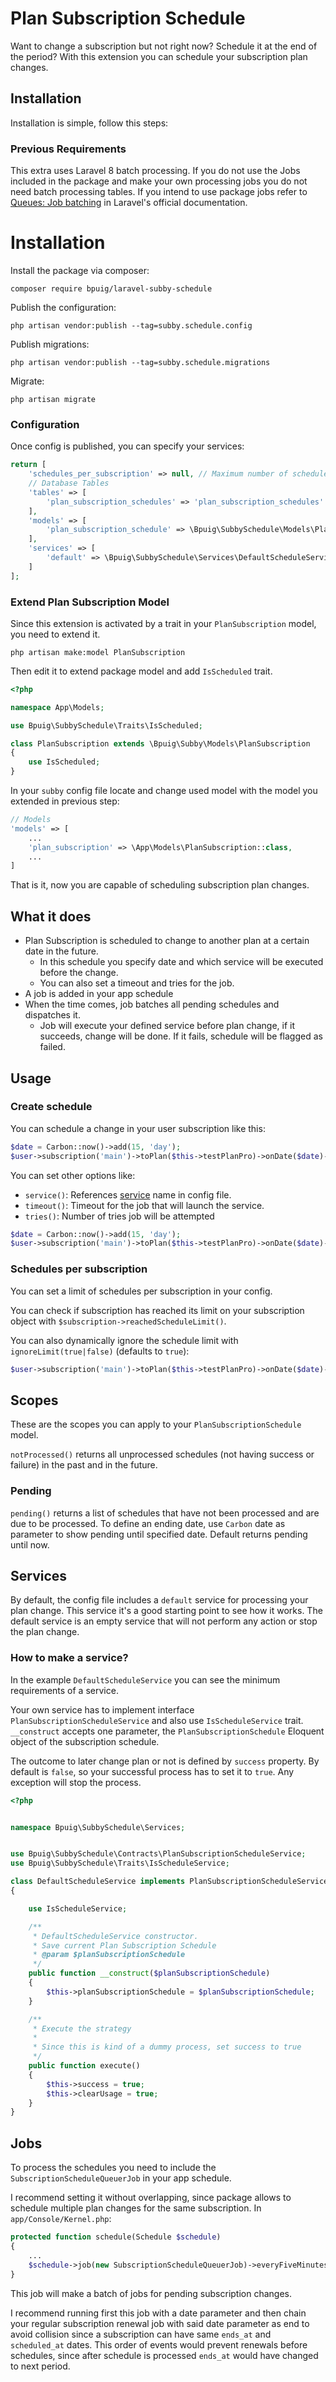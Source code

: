 # Plan Subscription Schedule

Want to change a subscription but not right now? Schedule it at the end of the period? With this extension you can
schedule your subscription plan changes.

## Installation

Installation is simple, follow this steps:

### Previous Requirements

This extra uses Laravel 8 batch processing. If you do not use the Jobs included in the package and make your own
processing jobs you do not need batch processing tables. If you intend to use package jobs refer
to [Queues: Job batching](https://laravel.com/docs/8.x/queues#job-batching) in Laravel's official documentation.

# Installation

Install the package via composer:

```shell
composer require bpuig/laravel-subby-schedule
```

Publish the configuration:

```shell
php artisan vendor:publish --tag=subby.schedule.config
```

Publish migrations:

```shell
php artisan vendor:publish --tag=subby.schedule.migrations
```

Migrate:

```shell
php artisan migrate
```

### Configuration

Once config is published, you can specify your services:

```php
return [
    'schedules_per_subscription' => null, // Maximum number of schedules allowed for a subscription (null for no limit)
    // Database Tables
    'tables' => [
        'plan_subscription_schedules' => 'plan_subscription_schedules'
    ],
    'models' => [
        'plan_subscription_schedule' => \Bpuig\SubbySchedule\Models\PlanSubscriptionSchedule::class,
    ],
    'services' => [
        'default' => \Bpuig\SubbySchedule\Services\DefaultScheduleService::class
    ]
];

```

### Extend Plan Subscription Model

Since this extension is activated by a trait in your `PlanSubscription` model, you need to extend it.

```shell
php artisan make:model PlanSubscription
```

Then edit it to extend package model and add `IsScheduled` trait.

```php
<?php

namespace App\Models;

use Bpuig\SubbySchedule\Traits\IsScheduled;

class PlanSubscription extends \Bpuig\Subby\Models\PlanSubscription
{
    use IsScheduled;
}

```

In your `subby` config file locate and change used model with the model you extended in previous step:

```php
// Models
'models' => [
    ...
    'plan_subscription' => \App\Models\PlanSubscription::class,
    ...
]
```

That is it, now you are capable of scheduling subscription plan changes.

## What it does

- Plan Subscription is scheduled to change to another plan at a certain date in the future.
    * In this schedule you specify date and which service will be executed before the change.
    * You can also set a timeout and tries for the job.
- A job is added in your app schedule
- When the time comes, job batches all pending schedules and dispatches it.
    * Job will execute your defined service before plan change, if it succeeds, change will be done. If it fails,
      schedule will be flagged as failed.

## Usage

### Create schedule

You can schedule a change in your user subscription like this:

```php
$date = Carbon::now()->add(15, 'day');
$user->subscription('main')->toPlan($this->testPlanPro)->onDate($date)->setSchedule();
```

You can set other options like:

- `service()`: References [service](#services) name in config file.
- `timeout()`: Timeout for the job that will launch the service.
- `tries()`: Number of tries job will be attempted

```php
$date = Carbon::now()->add(15, 'day');
$user->subscription('main')->toPlan($this->testPlanPro)->onDate($date)->service('default')->tries(2)->timeout(200)->setSchedule();
```

### Schedules per subscription

You can set a limit of schedules per subscription in your config.

You can check if subscription has reached its limit on your subscription object
with `$subscription->reachedScheduleLimit()`.

You can also dynamically ignore the schedule limit with `ignoreLimit(true|false)` (defaults to `true`):

```php
$user->subscription('main')->toPlan($this->testPlanPro)->onDate($date)->ignoreLimit()->setSchedule();
```

## Scopes

These are the scopes you can apply to your `PlanSubscriptionSchedule` model.

`notProcessed()` returns all unprocessed schedules (not having success or failure) in the past and in the future.

### Pending

`pending()` returns a list of schedules that have not been processed and are due to be processed. To define an ending
date, use `Carbon` date as parameter to show pending until specified date. Default returns pending until now.

## Services

By default, the config file includes a `default` service for processing your plan change. This service it's a good
starting point to see how it works. The default service is an empty service that will not perform any action or stop the
plan change.

### How to make a service?

In the example `DefaultScheduleService` you can see the minimum requirements of a service.

Your own service has to implement interface `PlanSubscriptionScheduleService` and also use `IsScheduleService`
trait. `__construct` accepts one parameter, the `PlanSubscriptionSchedule` Eloquent object of the subscription schedule.

The outcome to later change plan or not is defined by `success` property. By default is `false`, so your successful
process has to set it to `true`. Any exception will stop the process.

```php
<?php


namespace Bpuig\SubbySchedule\Services;


use Bpuig\SubbySchedule\Contracts\PlanSubscriptionScheduleService;
use Bpuig\SubbySchedule\Traits\IsScheduleService;

class DefaultScheduleService implements PlanSubscriptionScheduleService
{

    use IsScheduleService;

    /**
     * DefaultScheduleService constructor.
     * Save current Plan Subscription Schedule
     * @param $planSubscriptionSchedule
     */
    public function __construct($planSubscriptionSchedule)
    {
        $this->planSubscriptionSchedule = $planSubscriptionSchedule;
    }

    /**
     * Execute the strategy
     *
     * Since this is kind of a dummy process, set success to true
     */
    public function execute()
    {
        $this->success = true;
        $this->clearUsage = true;
    }
}
```

## Jobs

To process the schedules you need to include the `SubscriptionScheduleQueuerJob` in your app schedule.

I recommend setting it without overlapping, since package allows to schedule multiple plan changes for the same
subscription. In `app/Console/Kernel.php`:

```php
protected function schedule(Schedule $schedule)
{
    ...
    $schedule->job(new SubscriptionScheduleQueuerJob)->everyFiveMinutes()->withoutOverlapping();
}
```

This job will make a batch of jobs for pending subscription changes.

I recommend running first this job with a date parameter and then chain your regular subscription renewal job with said
date parameter as end to avoid collision since a subscription can have same `ends_at` and `scheduled_at` dates. This
order of events would prevent renewals before schedules, since after schedule is processed `ends_at` would have changed
to next period.
